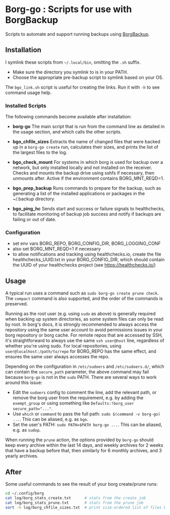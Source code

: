 # Borg-go : Scripts for use with BorgBackup

Scripts to automate and support running backups using [BorgBackup](https://www.borgbackup.org/).

## Installation

I symlink these scripts from `~/.local/bin`, omitting the `.sh` suffix.
- Make sure the directory you symlink to is in your PATH.
- Choose the appropriate pre-backup script to symlink based on your OS.

The `bgo_link.sh` script is useful for creating the links. Run it with `-h` to see command usage help.

### Installed Scripts

The following commands become available after installation:

- **borg-go**  The main script that is run from the command line as detailed in the usage section, and which calls the other scripts.

- **bgo_chfile_sizes**  Extracts the name of changed files that were backed up in a `borg-go create` run, calculates their sizes, and prints the list of the largest files to the log.

- **bgo_check_mount**  For systems in which borg is used for backup over a network, but only installed locally and not installed on the receiver. Checks and mounts the backup drive using sshfs if necessary, then unmounts after. Active if the environment contains BORG_MNT_REQD=1.

- **bgo_prep_backup**  Runs commands to prepare for the backup, such as generating a list of the installed applications or packages in the ~/.backup directory.

- **bgo_ping_hc**  Sends start and success or failure signals to healthchecks, to facilitate monitoring of backup job success and notify if backups are failing or out of date.

### Configuration

- set env vars BORG_REPO, BORG_CONFIG_DIR, BORG_LOGGING_CONF
- also set BORG_MNT_REQD=1 if necessary
- to allow notifications and tracking using healthchecks.io, create the file
  healthchecks_UUID.txt in your BORG_CONFIG_DIR, which should contain the UUID
  of your healthchecks project (see https://healthchecks.io/)

## Usage

A typical run uses a command such as `sudo borg-go create prune check`. The `compact` command is also supported, and the order of the commands is preserved.

Running as the root user (e.g. using `sudo` as above) is generally required when backing up system directories, as some system files can only be read by root. In borg's docs, it is strongly recommended to always access the repository using the same user account to avoid permissions issues in your borg repository or borg cache. For remote repos that are accessed by SSH, it's straightforward to always use the same `ssh user@host` line, regardless of whether you're using sudo. For local repositories, using `user@localhost:/path/to/repo` for BORG_REPO has the same effect, and ensures the same user always accesses the repo.

Depending on the configuration in `/etc/sudoers` and `/etc/sudoers.d/`, which can contain the `secure_path` parameter, the above command may fail because `borg-go` is not in the `sudo` PATH. There are several ways to work around this issue:

- Edit the `sudoers` config to comment the line, add the relevant path, or remove the borg user from the requirement, e.g. by adding the `exempt_group` or using something like `Defaults:!borg_user secure_path="..."`.
- Use `which` or `command` to pass the full path: `sudo $(command -v borg-go) ...`. This can be aliased, e.g. as `bgo`.
- Set the user's PATH: `sudo PATH=$PATH borg-go ...`. This can be aliased, e.g. as `sudop`.

When running the `prune` action, the options provided by `borg-go` should keep every archive within the last 14 days, and weekly archives for 2 weeks that have a backup before that, then similarly for 6 monthly archives, and 3 yearly archives.

## After

Some useful commands to see the result of your borg create/prune runs:

``` bash
cd ~/.config/borg
cat log/borg_stats_create.txt      # stats from the create job
cat log/borg_stats_prune.txt       # stats from the prune job
sort -h log/borg_chfile_sizes.txt  # print size-ordered list of files backed up in most recent job
```

